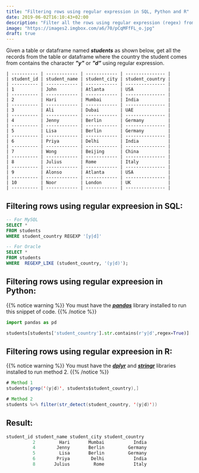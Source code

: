 ```yaml
---
title: "Filtering rows using regular expression in SQL, Python and R"
date: 2019-06-02T16:10:43+02:00
description: "Filter all the rows using regular expression (regex) from the given table in SQL or given dataframe in Python or R."
image: "https://images2.imgbox.com/a6/70/pCqMFfFL_o.jpg"
draft: true
---
```


Given a table or dataframe named *__students__* as shown below, get all the records from the table or dataframe where the country the student comes from contains the character *__"y"__* or *__"d"__* using regular expression.

```
| ---------- | ------------ | ------------ | --------------- |
| student_id | student_name | student_city | student_country |
| ---------- | ------------ | ------------ | --------------- |
| 1          | John         | Atlanta      | USA             |
| ---------- | ------------ | ------------ | --------------- |
| 2          | Hari         | Mumbai       | India           |
| ---------- | ------------ | ------------ | --------------- |
| 3          | Ali          | Dubai        | UAE             |
| ---------- | ------------ | ------------ | --------------- |
| 4          | Jenny        | Berlin       | Germany         |
| ---------- | ------------ | ------------ | --------------- |
| 5          | Lisa         | Berlin       | Germany         |
| ---------- | ------------ | ------------ | --------------- |
| 6          | Priya        | Delhi        | India           |
| ---------- | ------------ | ------------ | --------------- |
| 7          | Wong         | Beijing      | China           |
| ---------- | ------------ | ------------ | --------------- |
| 8          | Julius       | Rome         | Italy           |
| ---------- | ------------ | ------------ | --------------- |
| 9          | Alonso       | Atlanta      | USA             |
| ---------- | ------------ | ------------ | --------------- |
| 10         | Noor         | London       | UK              |
| ---------- | ------------ | ------------ | --------------- |
```

## Filtering rows using regular expreesion in SQL:

```SQL
-- For MySQL
SELECT * 
FROM students
WHERE student_country REGEXP '[y|d]'

-- For Oracle
SELECT * 
FROM students
WHERE  REGEXP_LIKE (student_country, '(y|d)');
```

## Filtering rows using regular expreesion in Python:

{{% notice warning %}}
You must have the *__[pandas](https://pandas.pydata.org/)__* library installed to run this snippet of code.
{{% /notice %}}

```Python
import pandas as pd

students[students['student_country'].str.contains(r'y|d',regex=True)]
```

## Filtering rows using regular expreesion in R:

{{% notice warning %}}
You must have the *__[dplyr](https://www.rdocumentation.org/packages/dplyr/versions/0.7.8)__* and *__[stringr](https://www.rdocumentation.org/packages/stringr/versions/1.4.0)__* libraries installed to run method 2.
{{% /notice %}}

```Java
# Method 1
students[grep('(y|d)', students$student_country),]

# Method 2
students %>% filter(str_detect(student_country, '(y|d)'))
```

## Result:

```C
student_id student_name student_city student_country
          2         Hari       Mumbai           India
          4        Jenny       Berlin         Germany
          5         Lisa       Berlin         Germany
          6        Priya        Delhi           India
          8       Julius         Rome           Italy
```